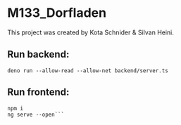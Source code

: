 # M133_Dorfladen

This project was created by Kota Schnider & Silvan Heini.

## Run backend:
`deno run --allow-read --allow-net backend/server.ts`

## Run frontend:
```cd frontend
npm i
ng serve --open```
